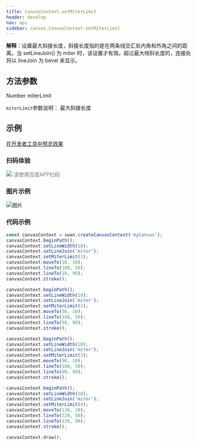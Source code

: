 ```yaml
---
title: CanvasContext.setMiterLimit
header: develop
nav: api
sidebar: canvas_CanvasContext-setMiterLimit
---
```




 


**解释**：设置最大斜接长度，斜接长度指的是在两条线交汇处内角和外角之间的距离。当 setLineJoin() 为 miter 时，该设置才有效。超过最大倾斜长度的，连接处将以 lineJoin 为 bevel 来显示。

 
## 方法参数 

 Number miterLimit

 `miterLimit`参数说明： 最大斜接长度  
## 示例

<a href="swanide://fragment/4d8cb34c8688d828ba9064e3d9406a231573721300843" title="在开发者工具中预览效果" target="_self">在开发者工具中预览效果</a> 

### 扫码体验

<div class='scan-code-container'>
    <img src="https://b.bdstatic.com/miniapp/assets/images/doc_demo/pages_createCanvasContext.png" class="demo-qrcode-image" />
    <font color=#777 12px>请使用百度APP扫码</font>
</div>

###  图片示例  
![图片](../../../../img/api/canvas/setMiterLimit.png)

### 代码示例 



```js
const canvasContext = swan.createCanvasContext('myCanvas');
canvasContext.beginPath();
canvasContext.setLineWidth(10);
canvasContext.setLineJoin('miter');
canvasContext.setMiterLimit(1);
canvasContext.moveTo(10, 10);
canvasContext.lineTo(100, 50);
canvasContext.lineTo(10, 90);
canvasContext.stroke();

canvasContext.beginPath();
canvasContext.setLineWidth(10);
canvasContext.setLineJoin('miter');
canvasContext.setMiterLimit(2);
canvasContext.moveTo(50, 10);
canvasContext.lineTo(140, 50);
canvasContext.lineTo(50, 90);
canvasContext.stroke();

canvasContext.beginPath();
canvasContext.setLineWidth(10);
canvasContext.setLineJoin('miter');
canvasContext.setMiterLimit(3);
canvasContext.moveTo(90, 10);
canvasContext.lineTo(180, 50);
canvasContext.lineTo(90, 90);
canvasContext.stroke();

canvasContext.beginPath();
canvasContext.setLineWidth(10);
canvasContext.setLineJoin('miter');
canvasContext.setMiterLimit(4);
canvasContext.moveTo(130, 10);
canvasContext.lineTo(220, 50);
canvasContext.lineTo(130, 90);
canvasContext.stroke();

canvasContext.draw();
```


